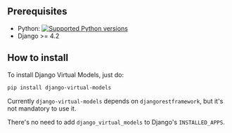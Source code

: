 ## Prerequisites

- Python: <a href="https://pypi.org/project/django-virtual-models" target="_blank"><img src="https://img.shields.io/pypi/pyversions/django-virtual-models.svg?color=%2334D058" alt="Supported Python versions"></a>
- Django >= 4.2

## How to install

To install Django Virtual Models, just do:

```bash
pip install django-virtual-models
```

Currently `django-virtual-models` depends on `djangorestframework`, but it's not mandatory to use it.

There's no need to add `django_virtual_models` to Django's `INSTALLED_APPS`.
